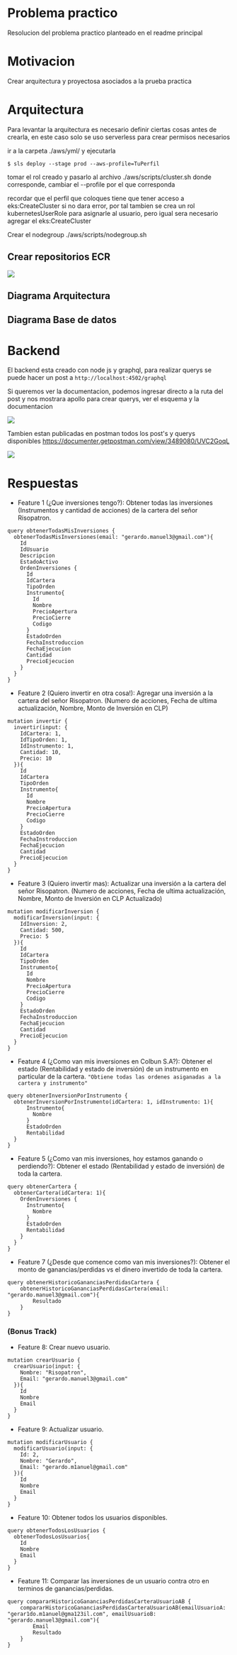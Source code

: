 # Problema practico

Resolucion del problema practico planteado en el readme principal

# Motivacion

Crear arquitectura y proyectosa asociados a la prueba practica

# Arquitectura

Para levantar la arquitectura es necesario definir ciertas cosas antes de crearla, en este caso solo se uso serverless para crear permisos necesarios

ir a la carpeta ./aws/yml/ y ejecutarla

``$ sls deploy --stage prod --aws-profile=TuPerfil``

tomar el rol creado y pasarlo al archivo ./aws/scripts/cluster.sh donde corresponde, cambiar el --profile por el que corresponda

recordar que el perfil que coloques tiene que tener acceso a eks:CreateCluster si no dara error, por tal tambien se crea un rol kubernetesUserRole para asignarle al usuario, pero igual sera necesario agregar el eks:CreateCluster

Crear el nodegroup ./aws/scripts/nodegroup.sh

## Crear repositorios ECR
![](./backend/imagenes/ECR.png)

## Diagrama Arquitectura

## Diagrama Base de datos

# Backend

El backend esta creado con node js y graphql, para realizar querys se puede hacer un post a ```http://localhost:4502/graphql```

Si queremos ver la documentacion, podemos ingresar directo a la ruta del post y nos mostrara apollo para crear querys, ver el esquema y la documentacion

![](./backend/imagenes/apollo.png)

Tambien estan publicadas en postman todos los post's y querys disponibles https://documenter.getpostman.com/view/3489080/UVC2GoqL

[![](./backend/imagenes/postman.png)](https://documenter.getpostman.com/view/3489080/UVC2GoqL)


# Respuestas

- Feature 1 (¿Que inversiones tengo?): Obtener todas las inversiones (Instrumentos y cantidad de acciones) de la cartera del señor Risopatron.
```
query obtenerTodasMisInversiones {
  obtenerTodasMisInversiones(email: "gerardo.manuel3@gmail.com"){
    Id
    IdUsuario
    Descripcion
    EstadoActivo
    OrdenInversiones {
      Id
      IdCartera
      TipoOrden
      Instrumento{
        Id
        Nombre
        PrecioApertura
        PrecioCierre
        Codigo
      }
      EstadoOrden
      FechaInstroduccion
      FechaEjecucion
      Cantidad
      PrecioEjecucion
    }
  }
}
```

- Feature 2 (Quiero invertir en otra cosa!): Agregar una inversión a la cartera del señor Risopatron. (Numero de acciones, Fecha de ultima actualización, Nombre, Monto de Inversión en CLP)
```
mutation invertir {
  invertir(input: {
    IdCartera: 1,
    IdTipoOrden: 1,
    IdInstrumento: 1,
    Cantidad: 10,
    Precio: 10
  }){
    Id
    IdCartera
    TipoOrden
    Instrumento{
      Id
      Nombre
      PrecioApertura
      PrecioCierre
      Codigo
    }
    EstadoOrden
    FechaInstroduccion
    FechaEjecucion
    Cantidad
    PrecioEjecucion
  }
}
```

- Feature 3 (Quiero invertir mas): Actualizar una inversión a la cartera del señor Risopatron. (Numero de acciones, Fecha de ultima actualización, Nombre, Monto de Inversión en CLP Actualizado)
```
mutation modificarInversion {
  modificarInversion(input: {
    IdInversion: 2,
    Cantidad: 500,
    Precio: 5
  }){
    Id
    IdCartera
    TipoOrden
    Instrumento{
      Id
      Nombre
      PrecioApertura
      PrecioCierre
      Codigo
    }
    EstadoOrden
    FechaInstroduccion
    FechaEjecucion
    Cantidad
    PrecioEjecucion
  }
}
```

- Feature 4 (¿Como van mis inversiones en Colbun S.A?): Obtener el estado (Rentabilidad y estado de inversión) de un instrumento en particular de la cartera.
```"Obtiene todas las ordenes asiganadas a la cartera y instrumento"```

```
query obtenerInversionPorInstrumento {
  obtenerInversionPorInstrumento(idCartera: 1, idInstrumento: 1){
      Instrumento{
        Nombre
      }
      EstadoOrden
      Rentabilidad
  }
}
```

- Feature 5 (¿Como van mis inversiones, hoy estamos ganando o perdiendo?): Obtener el estado (Rentabilidad y estado de inversión) de toda la cartera.
```
query obtenerCartera {
  obtenerCartera(idCartera: 1){
    OrdenInversiones {
      Instrumento{
        Nombre
      }
      EstadoOrden
      Rentabilidad
    }
  }
}
```

- Feature 7 (¿Desde que comence como van mis inversiones?): Obtener el monto de ganancias/perdidas vs el dinero invertido de toda la cartera.
```
query obtenerHistoricoGananciasPerdidasCartera {
    obtenerHistoricoGananciasPerdidasCartera(email: "gerardo.manuel3@gmail.com"){
        Resultado
    }
}
```
### (Bonus Track)

- Feature 8: Crear nuevo usuario.
```
mutation crearUsuario {
  crearUsuario(input: {
    Nombre: "Risopatron",
    Email: "gerardo.manuel3@gmail.com"
  }){
    Id
    Nombre
    Email
  }
}
```

- Feature 9: Actualizar usuario.
```
mutation modificarUsuario {
  modificarUsuario(input: {
    Id: 2,
    Nombre: "Gerardo",
    Email: "gerardo.m1anuel@gmail.com"
  }){
    Id
    Nombre
    Email
  }
}
```

- Feature 10: Obtener todos los usuarios disponibles.
```
query obtenerTodosLosUsuarios {
  obtenerTodosLosUsuarios{
    Id
    Nombre
    Email
  }
}
```

- Feature 11: Comparar las inversiones de un usuario contra otro en terminos de ganancias/perdidas.
```
query compararHistoricoGananciasPerdidasCarteraUsuarioAB {
    compararHistoricoGananciasPerdidasCarteraUsuarioAB(emailUsuarioA: "gerar1do.m1anuel@gma123il.com", emailUsuarioB: "gerardo.manuel3@gmail.com"){
        Email
        Resultado
    }
}
```